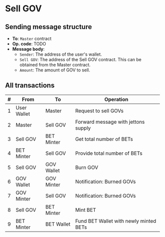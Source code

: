 # Sell GOV

## Sending message structure

- **To**: `Master` contract
- **Op. code**: TODO
- **Message body**:
    - `Sender`: The address of the user's wallet.
    - `Sell GOV`: The address of the Sell GOV contract. This can be obtained from the Master contract.
    - `Amount`: The amount of GOV to sell.

## All transactions

| # | From        | To         | Operation                              |
|---|-------------|------------|----------------------------------------|
| 1 | User Wallet | Master     | Request to sell GOVs                   |
| 2 | Master      | Sell GOV   | Forward message with jettons supply    |
| 3 | Sell GOV    | BET Minter | Get total number of BETs               |
| 4 | BET Minter  | Sell GOV   | Provide total number of BETs           |
| 5 | Sell GOV    | GOV Wallet | Burn GOV                               |
| 6 | GOV Wallet  | GOV Minter | Notification: Burned GOVs              |
| 7 | GOV Minter  | Sell GOV   | Notification: Burned GOVs              |
| 8 | Sell GOV    | BET Minter | Mint BET                               |
| 9 | BET Minter  | BET Wallet | Fund BET Wallet with newly minted BETs |
